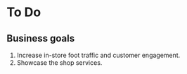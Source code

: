 # To Do

## Business goals

1. Increase in-store foot traffic and customer engagement.
1. Showcase the shop services.